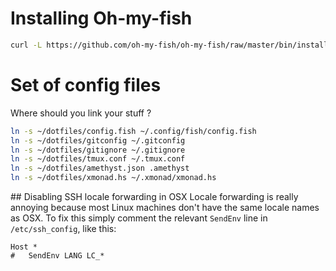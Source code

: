 # Installing Oh-my-fish
 ```bash
curl -L https://github.com/oh-my-fish/oh-my-fish/raw/master/bin/install | sh
```

# Set of config files

Where should you link your stuff ?

```sh
ln -s ~/dotfiles/config.fish ~/.config/fish/config.fish
ln -s ~/dotfiles/gitconfig ~/.gitconfig
ln -s ~/dotfiles/gitignore ~/.gitignore
ln -s ~/dotfiles/tmux.conf ~/.tmux.conf
ln -s ~/dotfiles/amethyst.json .amethyst
ln -s ~/dotfiles/xmonad.hs ~/.xmonad/xmonad.hs
```

## Disabling SSH locale forwarding in OSX
Locale forwarding is really annoying because most Linux machines don't have the same locale names as OSX.
To fix this simply comment the relevant `SendEnv` line in `/etc/ssh_config`, like this:

```
Host *
#   SendEnv LANG LC_*
```
